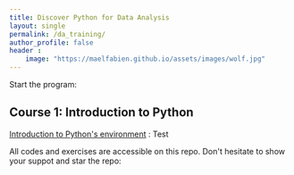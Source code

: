 ```yaml
---
title: Discover Python for Data Analysis
layout: single
permalink: /da_training/
author_profile: false
header :
    image: "https://maelfabien.github.io/assets/images/wolf.jpg"
---
```


Start the program:

## Course 1: Introduction to Python

[Introduction to Python's environment](https://maelfabien.github.io/computervision/cv_1/) : Test

All codes and exercises are accessible on this repo. Don't hesitate to show your suppot and star the repo:

<div class="github-card" data-github="maelfabien/Machine_Learning_Tutorials" data-width="100%" data-height="" data-theme="default"></div>
<script src="//cdn.jsdelivr.net/github-cards/latest/widget.js"></script>


<script type="text/javascript" src="//downloads.mailchimp.com/js/signup-forms/popup/unique-methods/embed.js" data-dojo-config="usePlainJson: true, isDebug: false"></script><script type="text/javascript">window.dojoRequire(["mojo/signup-forms/Loader"], function(L) { L.start({"baseUrl":"mc.us3.list-manage.com","uuid":"c76a8e2ec2bd989affb9a074f","lid":"4646542adb","uniqueMethods":true}) })</script>
